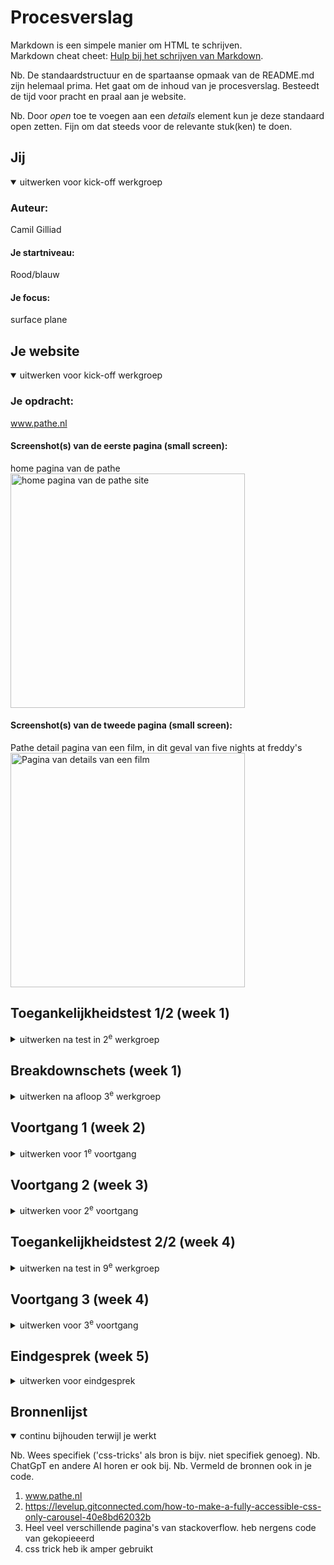 # Procesverslag

Markdown is een simpele manier om HTML te schrijven.  
Markdown cheat cheet: [Hulp bij het schrijven van Markdown](https://github.com/adam-p/markdown-here/wiki/Markdown-Cheatsheet).

Nb. De standaardstructuur en de spartaanse opmaak van de README.md zijn helemaal prima. Het gaat om de inhoud van je procesverslag. Besteedt de tijd voor pracht en praal aan je website.

Nb. Door _open_ toe te voegen aan een _details_ element kun je deze standaard open zetten. Fijn om dat steeds voor de relevante stuk(ken) te doen.

## Jij

<details open>
  <summary>uitwerken voor kick-off werkgroep</summary>

### Auteur:

Camil Gilliad

#### Je startniveau:

Rood/blauw

#### Je focus:

surface plane

</details>

## Je website

<details open>
  <summary>uitwerken voor kick-off werkgroep</summary>

### Je opdracht:

www.pathe.nl

#### Screenshot(s) van de eerste pagina (small screen):

home pagina van de pathe
<img src="/documentatie/FireShot Capture 001 - Pathé.nl - De filmsite voor alle Pathé bioscopen - www.pathe.nl.pdf" width="375px" alt="home pagina van de pathe site">

#### Screenshot(s) van de tweede pagina (small screen):

Pathe detail pagina van een film, in dit geval van five nights at freddy's
<img src="/documentatie/FireShot Capture 003 - Five Nights at Freddy&apos;s in de bioscoop - Trailer, Tijden & Tickets - _ - www.pathe.nl.png" width="375px" alt="Pagina van details van een film">

</details>

## Toegankelijkheidstest 1/2 (week 1)

<details>

  <summary>uitwerken na test in 2<sup>e</sup> werkgroep</summary>

### Bevindingen

Lijst met je bevindingen die in de test naar voren kwamen:
de pathe website ziet er verzorgd uit en heeft een moderne uitstraling. Alles is logisch ingedeeld en makkelijk te vinden.
Tijdens de eerste les hebben we de site geinspecteerd doormiddel van de WAG checklist.(Website Accessibility Guidelines)

In deze test is naar buiten gekomen is dat de pathe niet bij elke image alt text heeft genoteerd en dat vind ik voor een bioscoop pagina erg slecht. Hierdoor kan een blind/slechtziend persoon niet goed observeren of er leuke film in de bioscoop zijn.

- ondertiteling is niet beschikbaar in de trailers
- transscript is niet beschikbaar voor de trailers
- De website is standaard in een drakmode en er is geen lightmode beschikbaar.
  <img src="/documentatie/WAG Checklist.pdf" width="375px" alt="Wag checklist">

</details>

## Breakdownschets (week 1)

<details>
  <summary>uitwerken na afloop 3<sup>e</sup> werkgroep</summary>

### de hele pagina:

  <img src="/documentatie/breakdown.pdf" width="375px" alt="breakdown van de hele pagina">

</details>

## Voortgang 1 (week 2)

<details>
  <summary>uitwerken voor 1<sup>e</sup> voortgang</summary>

### Stand van zaken

hier dit ging goed & dit was lastig (neem ook screenshots op van delen van je website en code)
Tijdens week 1 heb ik gekeken hoe de website van de pathe in elkaar zit en hoe veel elementen kunnen worden omgezet naar pure html en css.

tijdens deze week ben ik erachter gekomen dat de pathe website veel gebruik maakt van javascript. Dit vond ik wel irritant wat er zijn erg veel onderdelen die gewoon met html een css opgelost zouden kunnen worden.
Tijdens week 2 heb ik de navigatie balk gemaakt. Het was best een uitdaging om dat voor elkaar te krijgen zonder gebruik te maken van div elementen. maar ik heb het uiteindelijk zo gedaan:
<img src="/documentatie/Navibalk.png" width="375px" alt="Navigatie balk">

Op de pathe website zitten ook buttons onder de navigatie balk die heb ik op deze manier gemaakt en gestyled.

<img src="/documentatie/topbuttonshtml.png" width="375px" alt="Buttons top">
<img src="/documentatie/Topbuttons.png" width="375px" alt="buttons top">

### feedback

De carousel kan een lastige uitdaging worden maar let er op dat je deze semantisch correct maakt.

</details>

## Voortgang 2 (week 3)

<details>
  <summary>uitwerken voor 2<sup>e</sup> voortgang</summary>

### Stand van zaken

Ik heb veel aan de website gewerkt en de homepagina ziet er goed uit.Ik heb een carousel gevonden die ik kan gebruiken alleen is die niet semantisch correct. De carousel maakt namelijk gebruik van div elementen. Door het eerst op deze manier te doen heb ik er wel veel kennis uit gehaald om het hopelijk in de toekomst wel op de juiste manier te maken.
<img src="/documentatie/Navibalk.png" width="375px" alt="carousel">

### Agenda voor meeting

Ik heb deze week alleen maar zelfstandig gewerkt en geen feedback ontvangen of gevraagd

### Verslag van meeting

</details>

## Toegankelijkheidstest 2/2 (week 4)

<details>
  <summary>uitwerken na test in 9<sup>e</sup> werkgroep</summary>

### Bevindingen

Ik ben deze les zelf nog een keer door de WAG checklist heen gegaan om de controleren of ik overal toegankelijke code heb geschreven. Dit heb ik overal gedaan alleen had ik geen odnertiteling of transcript bij de video. Maar dat ligt ook niet binnen mijn bereik.

De pdf die ik had gemaakt voor de 2de test ben ik kwijt geraakt of is niet goed opgeslagen.

</details>

## Voortgang 3 (week 4)

<details>
  <summary>uitwerken voor 3<sup>e</sup> voortgang</summary>

### Stand van zaken

Ik heb deze erg veel gewerkt aan de website. Zo heb ik alle buttons netjes gestyled op de zelfde manier als dat ze op de pathe website staan en heb ik de carousel op de juiste manier gemaakt.
Voor de carousel heb ik het volgende gedaan:
Ik heb veel geworsteld list items en ul's. Uiteindelijk is het mij niet gelukt om het op de manier te maken. Maar tijdens het uitvogelen daarvan ben ik op een website gekomen waar iemand uitlegd hoe je een carousel op de semantisch correcte manier maakt. Diegene maakt gebruik van images en de code die ervoor nodig was zag er niet al te ingewikkeld uit.
Ik heb veel afgekeken hoe die code geschreven was en heb dat vervolgens toegepast om mijn eigen site.(bron2)
<img src="/documentatie/Carouselhtml.png" width="375px" alt="carousel html code">
<img src="/documentatie/Carouselcss.png" width="375px" alt="carousel styling">

### Verslag van gesprek met de docent

hier na afloop snel de uitkomsten van de meeting vastleggen

- zorg dat je geen divs meer hebt
- check of er overal alt text bij staat

</details>

## Eindgesprek (week 5)

<details>
  <summary>uitwerken voor eindgesprek</summary>

### Je uitkomst - karakteristiek screenshots:

Ik vind dat het namaken van de pathe site goed is gelukt. De website ziet er keurig uit en is semantisch erg correct.

### Dit ging goed/Heb ik geleerd:

Korte omschrijving met plaatjes

Ik heb in de afgelopen weken veel geleerd van flexbox en css over het algemeen. Ik heb in mijn gehele site geen gebruik gemaakt van javascript en dat vond ik een flinke uitdaging.Ik wist dat een beetje javascript wel zou mogen, maar zelf snap ik er ook weinig van en begreep ik een stuk meer van de css oplossingen.

### Dit was lastig/Is niet gelukt:

Korte omschrijving met plaatjes

wat me helaas niet is gelukt is dat bij de carousel op de echte website de achtergrond veranderd op welke film je gefocussed bent . Dit effect heb ik helaas niet kunnen nabootsen.
Voor de rest denk ik dat vrijwel alles me is gelukt om na te maken.
<img src="/documentatie/FireShot Capture 005 - Pathe - 127.0.0.1.png" width="375px" alt="home pagina">
Dit is hoe de uiteindelijke home er in zijn geheel uit ziet. Alles kan worden gelezen door de screenreader.
De tweede pagina ziet er als volgend uit:
<img src="/documentatie/FireShot Capture 006 - Five nights at freddy&apos;s - 127.0.0.1.png" width="375px" alt="film details">
Bij de detail pagina van de film kom ik het alleen niet voor elkaar krijgen om de button correct onder de tekt te stylen Ik kon diet wel doen maar alleen doormiddel van float. Maar dat is semantisch niet correct.

</details>

## Bronnenlijst

<details open>
  <summary>continu bijhouden terwijl je werkt</summary>

Nb. Wees specifiek ('css-tricks' als bron is bijv. niet specifiek genoeg).
Nb. ChatGpT en andere AI horen er ook bij.
Nb. Vermeld de bronnen ook in je code.

1. www.pathe.nl
2. https://levelup.gitconnected.com/how-to-make-a-fully-accessible-css-only-carousel-40e8bd62032b
3. Heel veel verschillende pagina's van stackoverflow. heb nergens code van gekopieeerd
4. css trick heb ik amper gebruikt

</details>
